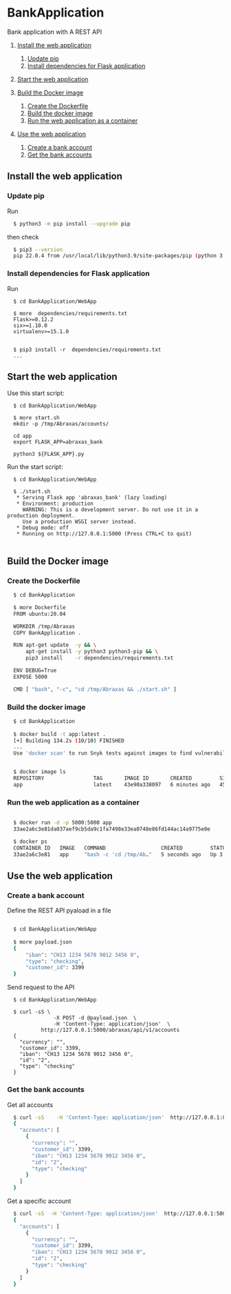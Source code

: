 # BankApplication

Bank application with A REST API


1. [Install the web application](#install)
   1. [Update pip](#update_pip)
   2. [Install dependencies for Flask application](#install_deps)


2. [Start the web application](#start)


3. [Build the Docker image](#build_image)
   1. [Create the Dockerfile](#dockerfile)
   2. [Build the docker image](#image)
   3. [Run the web application as a container](#run_image)



4. [Use the web application](#access_api)
   1. [Create a bank account](#create_account)
   2. [Get the bank accounts](#get_account)




<a name="install" id="install"></a>
## Install the web application


<a name="update_pip" id="update_pip"></a>
### Update pip

Run
```bash
  $ python3 -m pip install --upgrade pip
```

then check

```bash
  $ pip3 --version
  pip 22.0.4 from /usr/local/lib/python3.9/site-packages/pip (python 3.9)
```





<a name="install_deps" id="install_deps"></a>
### Install dependencies for Flask application


Run
```
  $ cd BankApplication/WebApp

  $ more  dependencies/requirements.txt 
  Flask>=0.12.2
  six>=1.10.0
  virtualenv>=15.1.0


  $ pip3 install -r  dependencies/requirements.txt
  ...
```







<a name="start" id="start"></a>
## Start the web application



Use this start script:
```
  $ cd BankApplication/WebApp

  $ more start.sh 
  mkdir -p /tmp/Abraxas/accounts/

  cd app
  export FLASK_APP=abraxas_bank

  python3 ${FLASK_APP}.py
```



Run the start script:
```
  $ cd BankApplication/WebApp

  $ ./start.sh
   * Serving Flask app 'abraxas_bank' (lazy loading)
   * Environment: production
     WARNING: This is a development server. Do not use it in a production deployment.
     Use a production WSGI server instead.
   * Debug mode: off
   * Running on http://127.0.0.1:5000 (Press CTRL+C to quit)
  
```






<a name="build_image" id="build_image"></a>
## Build the Docker image


<a name="dockerfile" id="dockerfile"></a>
### Create the Dockerfile

```bash
  $ cd BankApplication

  $ more Dockerfile 
  FROM ubuntu:20.04

  WORKDIR /tmp/Abraxas
  COPY BankApplication .

  RUN apt-get update  -y && \
      apt-get install -y python3 python3-pip && \
      pip3 install    -r dependencies/requirements.txt 

  ENV DEBUG=True
  EXPOSE 5000

  CMD [ "bash", "-c", "cd /tmp/Abraxas && ./start.sh" ]
```




<a name="image" id="image"></a>
### Build the docker image

```bash
  $ cd BankApplication
  
  $ docker build -t app:latest .
  [+] Building 134.2s (10/10) FINISHED
  ...
  Use 'docker scan' to run Snyk tests against images to find vulnerabilities and learn how to fix them


  $ docker image ls
  REPOSITORY                TAG       IMAGE ID       CREATED         SIZE
  app                       latest    43e90a338097   6 minutes ago   454MB
```






<a name="run_image" id="run_image"></a>
### Run the web application as a container


```bash

  $ docker run -d -p 5000:5000 app
  33ae2a6c3e81da037aef9cb5da9c1fa7498e33ea0748e86fd144ac14a9775e0e

  $ docker ps
  CONTAINER ID   IMAGE   COMMAND                  CREATED         STATUS        PORTS                    NAMES
  33ae2a6c3e81   app     "bash -c 'cd /tmp/Ab…"   5 seconds ago   Up 3 seconds  0.0.0.0:5000->5000/tcp   serene_bouman
```








<a name="access_api" id="access_api"></a>
## Use the web application


<a name="create_account" id="create_account"></a>
### Create a bank account


Define the REST API pyaload in a file
```bash 

  $ cd BankApplication/WebApp
  
  $ more payload.json
  {
      "iban": "CH13 1234 5678 9012 3456 0",
      "type": "checking",
      "customer_id": 3399        
  }
```


Send request to the API

```
  $ cd BankApplication/WebApp

  $ curl -sS \
               -X POST -d @payload.json  \
               -H 'Content-Type: application/json'  \
	       http://127.0.0.1:5000/abraxas/api/v1/accounts
  {
    "currency": "", 
    "customer_id": 3399, 
    "iban": "CH13 1234 5678 9012 3456 0", 
    "id": "2", 
    "type": "checking"
  }
```






<a name="get_account" id="get_account"></a>
### Get the bank accounts


Get all accounts
```bash
  $ curl -sS    -H 'Content-Type: application/json'  http://127.0.0.1:8888/abraxas/api/v1/accounts
  {
    "accounts": [
      {
        "currency": "", 
        "customer_id": 3399, 
        "iban": "CH13 1234 5678 9012 3456 0", 
        "id": "2", 
        "type": "checking"
      }
    ]
  }
```



Get a specific account
```bash
  $ curl -sS  -H 'Content-Type: application/json'  http://127.0.0.1:5000/abraxas/api/v1/accounts/2
  {
    "accounts": [
      {
        "currency": "", 
        "customer_id": 3399, 
        "iban": "CH13 1234 5678 9012 3456 0", 
        "id": "2", 
        "type": "checking"
      }
    ]
  }
```


